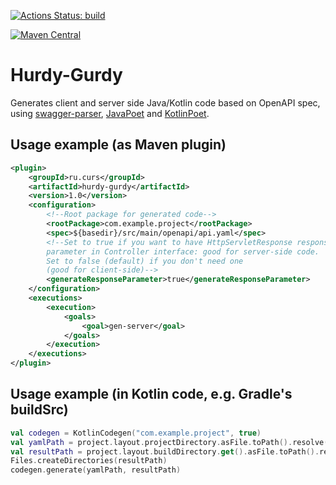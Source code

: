 [![Actions Status: build](https://github.com/courseorchestra/hurdy-gurdy/workflows/build/badge.svg)](https://github.com/courseorchestra/hurdy-gurdy/actions?query=workflow%3A"build")

[![Maven Central](https://maven-badges.herokuapp.com/maven-central/ru.curs/hurdy-gurdy/badge.svg)](https://maven-badges.herokuapp.com/maven-central/ru.curs/hurdy-gurdy)

# Hurdy-Gurdy

Generates client and server side Java/Kotlin code based on OpenAPI spec, using [swagger-parser](https://github.com/swagger-api/swagger-parser), [JavaPoet](https://github.com/square/javapoet) and [KotlinPoet](https://github.com/square/kotlinpoet).

## Usage example (as Maven plugin)
```xml
<plugin>
    <groupId>ru.curs</groupId>
    <artifactId>hurdy-gurdy</artifactId>
    <version>1.0</version>
    <configuration>
        <!--Root package for generated code-->
        <rootPackage>com.example.project</rootPackage>
        <spec>${basedir}/src/main/openapi/api.yaml</spec>
        <!--Set to true if you want to have HttpServletResponse response 
        parameter in Controller interface: good for server-side code.
        Set to false (default) if you don't need one 
        (good for client-side)-->
        <generateResponseParameter>true</generateResponseParameter>
    </configuration>
    <executions>
        <execution>
            <goals>
                <goal>gen-server</goal>
            </goals>
        </execution>
    </executions>
</plugin>
```

## Usage example (in Kotlin code, e.g. Gradle's buildSrc)

```kotlin
val codegen = KotlinCodegen("com.example.project", true)
val yamlPath = project.layout.projectDirectory.asFile.toPath().resolve("src/main/openapi/api.yaml")
val resultPath = project.layout.buildDirectory.get().asFile.toPath().resolve("generated-sources")
Files.createDirectories(resultPath)
codegen.generate(yamlPath, resultPath)
```